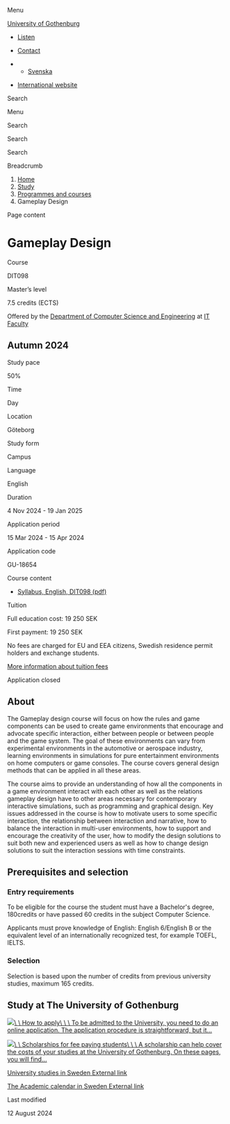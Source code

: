 Menu

[University of Gothenburg](/en)

- [Listen](//app-eu.readspeaker.com/cgi-bin/rsent?customerid=9467&lang=en_uk&readclass=region--content&url=https%3A%2F%2Fwww.gu.se%2Fen%2Fstudy-gothenburg%2Fgameplay-design-dit098 "Listen with ReadSpeaker")

- [Contact](/en/contact)

- - [Svenska](/studera/hitta-utbildning/gameplay-design-dit098)
- [International website](/en/study-gothenburg/gameplay-design-dit098)

Search


Menu


Search


Search

Search

Breadcrumb

1. [Home](/en)
2. [Study](/en/study-in-gothenburg)
3. [Programmes and courses](/en/study-in-gothenburg/study-options)
4. Gameplay Design


Page content

# Gameplay Design

Course


DIT098


Master’s level



7.5 credits (ECTS)



Offered by the
[Department of Computer Science and Engineering](https://www.gu.se/en/computer-science-engineering)
at
[IT Faculty](https://www.gu.se/en/it-faculty)

## Autumn 2024

Study pace


50%

Time


Day

Location


Göteborg

Study form


Campus

Language


English

Duration


4 Nov 2024
\- 19 Jan 2025

Application period


15 Mar 2024
\- 15 Apr 2024

Application code


GU-18654

Course content


- [Syllabus, English, DIT098 (pdf)](https://kursplaner.gu.se/pdf/kurs/en/DIT098)


Tuition


Full education cost: 19 250 SEK

First payment: 19 250 SEK

No fees are charged for EU and EEA citizens, Swedish residence permit holders and exchange students.

[More information about tuition fees](https://www.gu.se/en/study-in-gothenburg/apply/tuition-fees)

Application closed


## About

The Gameplay design course will focus on how the rules and game components can be used to create game environments that encourage and advocate specific interaction, either between people or between people and the game system. The goal of these environments can vary from experimental environments in the automotive or aerospace industry, learning environments in simulations for pure entertainment environments on home computers or game consoles. The course covers general design methods that can be applied in all these areas.

The course aims to provide an understanding of how all the components in a game environment interact with each other as well as the relations gameplay design have to other areas necessary for contemporary interactive simulations, such as programming and graphical design. Key issues addressed in the course is how to motivate users to some specific interaction, the relationship between interaction and narrative, how to balance the interaction in multi-user environments, how to support and encourage the creativity of the user, how to modify the design solutions to suit both new and experienced users as well as how to change design solutions to suit the interaction sessions with time constraints.

## Prerequisites and selection

### Entry requirements

To be eligible for the course the student must have a Bachelor's degree, 180credits or have passed 60 credits in the subject Computer Science.

Applicants must prove knowledge of English: English 6/English B or the equivalent level of an internationally recognized test, for example TOEFL, IELTS.

### Selection

Selection is based upon the number of credits from previous university studies, maximum 165 credits.

## Study at The University of Gothenburg

[![](/sites/default/files/dynamic-image/dynamic_image_2188_218/public/2020-03/cytonn-photography-ZJEKICY5EXY-unsplash.jpg?media_id=2553&width=1904&height=208)\\
\\
How to apply\\
\\
\\
To be admitted to the University, you need to do an online application. The application procedure is straightforward, but it…](/en/study-in-gothenburg/apply)

[![](/sites/default/files/dynamic-image/dynamic_image_2188_218/public/2024-01/GU-7.jpg?media_id=95188&width=1904&height=208)\\
\\
Scholarships for fee paying students\\
\\
\\
A scholarship can help cover the costs of your studies at the University of Gothenburg. On these pages, you will find…](/en/study-in-gothenburg/apply/scholarships-for-fee-paying-students)

[University studies in Sweden External link](https://www.gu.se/en/study-in-gothenburg/before-you-arrive/university-studies-in-sweden "External link")

[The Academic calendar in Sweden External link](https://www.gu.se/en/study-in-gothenburg/when-you-are-here/academic-calendar "External link")

Last modified


12 August 2024